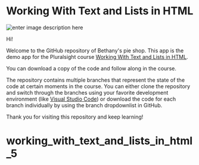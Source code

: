 # Working With Text and Lists in HTML

![enter image description here](https://www.pluralsight.com/content/dam/pluralsight/newsroom/brand-assets/logos/pluralsight-logo-vrt-color-2.png)  

Hi! 

Welcome to the GitHub repository of Bethany's pie shop.
This app is the demo app for the Pluralsight course [Working With Text and Lists in HTML](https://app.pluralsight.com/library/courses/working-text-lists-html).

You can download a copy of the code and follow along in the course.

The repository contains multiple branches that represent the state of the code at certain moments in the course. You can either clone the repository and switch through the branches using your favorite development environment (like [Visual Studio Code](https://code.visualstudio.com/)) or download the code for each branch individually by using the branch dropdownlist in GitHub.

Thank you for visiting this repository and keep learning!
# working_with_text_and_lists_in_html_5
